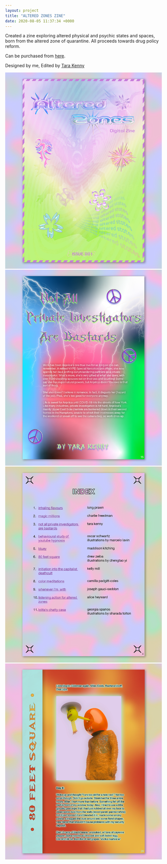 ```yaml
---
layout: project
title: "ALTERED ZONES ZINE"
date: 2020-08-05 11:37:34 +0000
---
```


Created a zine exploring altered physical and psychic states and spaces, born from the altered zone of quarantine. All proceeds towards drug policy reform.

Can be purchased from [here](https://gumroad.com/alteredzones).

Designed by me, Edited by [Tara Kenny](https://www.tara-kenny.com/)


![](/assets/az/1.png)
![](/assets/az/3.png)
![](/assets/az/4.png)
![](/assets/az/5.png)





